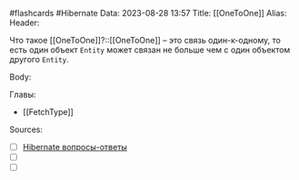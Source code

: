 #flashcards #Hibernate 
Data: 2023-08-28 13:57
Title: [[OneToOne]]
Alias:
Header:

Что такое [[OneToOne]]?::[[OneToOne]] – это связь один-к-одному, то есть один объект `Entity` может связан не больше чем с один объектом другого `Entity`.
<!--SR:!2023-11-03,10,390-->



Body:




Главы:
- [[FetchType]]


Sources:
- [ ] [Hibernate вопросы-ответы](https://docs.google.com/document/d/104EUUT-gv7xSalJlJu0DInzlyCVFjC5Sz2gcDoVtfyE/edit)
- [ ] []()
- [ ] []()
